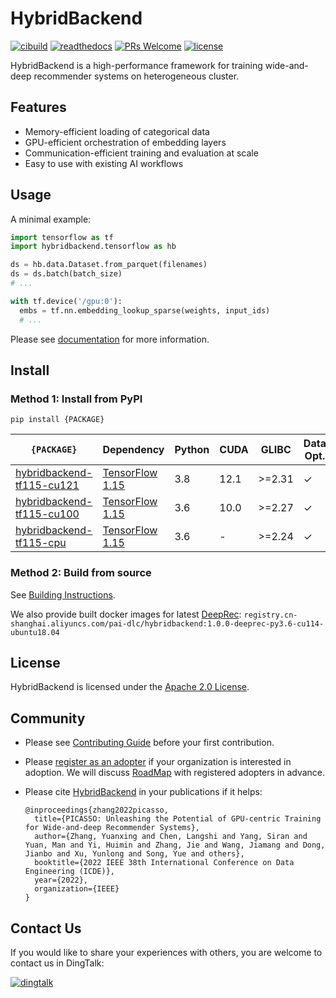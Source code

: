 # HybridBackend

[![cibuild](https://github.com/alibaba/HybridBackend/actions/workflows/cibuild.yaml/badge.svg?branch=main&event=push)](https://github.com/alibaba/HybridBackend/actions/workflows/cibuild.yaml)
[![readthedocs](https://readthedocs.org/projects/hybridbackend/badge/?version=latest)](https://hybridbackend.readthedocs.io/en/latest/?badge=latest)
[![PRs Welcome](https://img.shields.io/badge/PRs-welcome-brightgreen.svg)](http://makeapullrequest.com)
[![license](https://img.shields.io/badge/License-Apache%202.0-brightgreen.svg)](https://opensource.org/licenses/Apache-2.0)

HybridBackend is a high-performance framework for training wide-and-deep
recommender systems on heterogeneous cluster.

## Features

- Memory-efficient loading of categorical data
- GPU-efficient orchestration of embedding layers
- Communication-efficient training and evaluation at scale
- Easy to use with existing AI workflows

## Usage

A minimal example:

```python
import tensorflow as tf
import hybridbackend.tensorflow as hb

ds = hb.data.Dataset.from_parquet(filenames)
ds = ds.batch(batch_size)
# ...

with tf.device('/gpu:0'):
  embs = tf.nn.embedding_lookup_sparse(weights, input_ids)
  # ...
```

Please see [documentation](https://hybridbackend.readthedocs.io/en/latest/) for
more information.

## Install

### Method 1: Install from PyPI

`pip install {PACKAGE}`

| `{PACKAGE}`                                                                             | Dependency                                                              | Python | CUDA | GLIBC  | Data Opt. | Embedding Opt. | Parallelism Opt. |
| ----------------------------------------------------------------------------------------- | ----------------------------------------------------------------------- | ------ | ---- | ------ | --------- | -------------- | ---------------- |
| [hybridbackend-tf115-cu121](https://pypi.org/project/hybridbackend-tf115-cu121/)             | [TensorFlow 1.15](https://github.com/NVIDIA/tensorflow)  | 3.8    | 12.1 | >=2.31 | &check;   | &check;        | &check;          |
| [hybridbackend-tf115-cu100](https://pypi.org/project/hybridbackend-tf115-cu100/)             | [TensorFlow 1.15](https://github.com/tensorflow/tensorflow/tree/r1.15)     | 3.6    | 10.0 | >=2.27 | &check;   | &check;        | &cross;          |
| [hybridbackend-tf115-cpu](https://pypi.org/project/hybridbackend-tf115-cpu/)                 | [TensorFlow 1.15](https://github.com/tensorflow/tensorflow/tree/r1.15)     | 3.6    | -    | >=2.24 | &check;   | &cross;        | &cross;          |

### Method 2: Build from source

See [Building Instructions](https://github.com/alibaba/HybridBackend/blob/main/BUILD.md).

We also provide built docker images for latest [DeepRec](https://github.com/alibaba/DeepRec): 
`registry.cn-shanghai.aliyuncs.com/pai-dlc/hybridbackend:1.0.0-deeprec-py3.6-cu114-ubuntu18.04`

## License

HybridBackend is licensed under the [Apache 2.0 License](LICENSE).

## Community

- Please see [Contributing Guide](https://github.com/alibaba/HybridBackend/blob/main/CONTRIBUTING.md)
  before your first contribution.
- Please [register as an adopter](https://github.com/alibaba/HybridBackend/blob/main/ADOPTERS.md)
  if your organization is interested in adoption. We will discuss
  [RoadMap](https://github.com/alibaba/HybridBackend/blob/main/ROADMAP.md) with
  registered adopters in advance.
- Please cite [HybridBackend](https://ieeexplore.ieee.org/document/9835450) in your publications if it helps:

  ```text
  @inproceedings{zhang2022picasso,
    title={PICASSO: Unleashing the Potential of GPU-centric Training for Wide-and-deep Recommender Systems},
    author={Zhang, Yuanxing and Chen, Langshi and Yang, Siran and Yuan, Man and Yi, Huimin and Zhang, Jie and Wang, Jiamang and Dong, Jianbo and Xu, Yunlong and Song, Yue and others},
    booktitle={2022 IEEE 38th International Conference on Data Engineering (ICDE)},
    year={2022},
    organization={IEEE}
  }
  ```

## Contact Us

If you would like to share your experiences with others, you are welcome to
contact us in DingTalk:

[![dingtalk](https://github.com/alibaba/HybridBackend/raw/main/docs/images/dingtalk.png)](https://qr.dingtalk.com/action/joingroup?code=v1,k1,VouhbeuTwXYEgaLzSOE8o6VF2kTHVJ8lw5h93WbZW8o=&_dt_no_comment=1&origin=11)